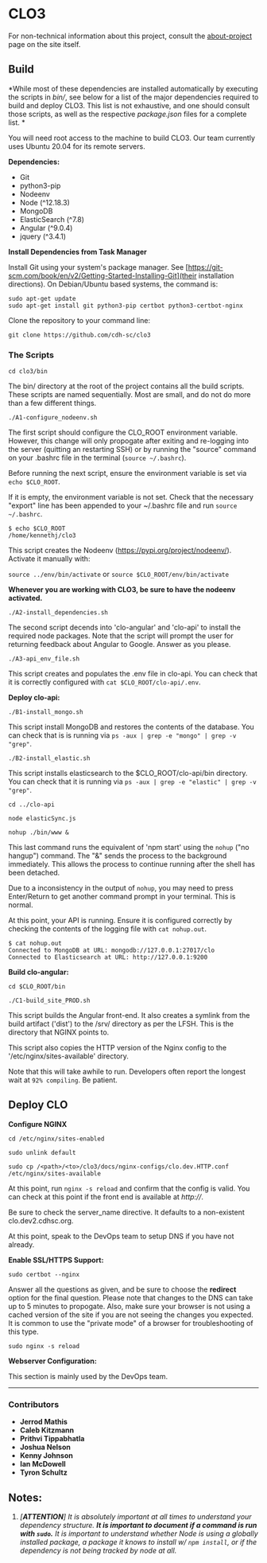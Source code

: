 # CLO3 

For non-technical information about this project, consult the [about-project](https://clo.cdhsc.org/about-project) page on the site itself. 

## Build

*While most of these dependencies are installed automatically by executing the scripts in *bin/*, see below for a list of the major dependencies required to build and deploy CLO3. This list is not exhaustive, and one should consult those scripts, as well as the respective *package.json* files for a complete list. 
*

You will need root access to the machine to build CLO3. Our team currently uses Ubuntu 20.04 for its remote servers. 

**Dependencies:**

- Git
- python3-pip
- Nodeenv
- Node (^12.18.3)
- MongoDB
- ElasticSearch (^7.8)
- Angular (^9.0.4)
- jquery (^3.4.1)


**Install Dependencies from Task Manager**

Install Git using your system's package manager. See [https://git-scm.com/book/en/v2/Getting-Started-Installing-Git](their installation directions). On Debian/Ubuntu based systems, the command is: 

`sudo apt-get update`  
`sudo apt-get install git python3-pip certbot python3-certbot-nginx`

Clone the repository to your command line:

`git clone https://github.com/cdh-sc/clo3`


### The Scripts

`cd clo3/bin`

The bin/ directory at the root of the project contains all the build scripts. These scripts are named sequentially. Most are small, and do not do more than a few different things. 

`./A1-configure_nodeenv.sh`

The first script should configure the CLO_ROOT environment variable. However, this change will only propogate after exiting and re-logging into the server (quitting an restarting SSH) or by running the "source" command on your .bashrc file in the terminal (`source ~/.bashrc`). 

Before running the next script, ensure the environment variable is set via `echo $CLO_ROOT`. 

If it is empty, the environment variable is not set. Check that the necessary "export" line has been appended to your ~/.bashrc file and run `source ~/.bashrc`. 

```
$ echo $CLO_ROOT
/home/kennethj/clo3
```

This script creates the Nodeenv (https://pypi.org/project/nodeenv/). Activate it manually with: 

`source ../env/bin/activate` or `source $CLO_ROOT/env/bin/activate`  

**Whenever you are working with CLO3, be sure to have the nodeenv activated.**

`./A2-install_dependencies.sh`

The second script decends into 'clo-angular' and 'clo-api' to install the required node packages. Note that the script will prompt the user for returning feedback about Angular to Google. Answer as you please.

`./A3-api_env_file.sh`

This script creates and populates the .env file in clo-api. You can check that it is correctly configured with `cat $CLO_ROOT/clo-api/.env`. 


**Deploy clo-api:**


`./B1-install_mongo.sh` 

This script install MongoDB and restores the contents of the database. You can check that is is running via `ps -aux | grep -e "mongo" | grep -v "grep"`.

`./B2-install_elastic.sh`

This script installs elasticsearch to the $CLO_ROOT/clo-api/bin directory. You can check that it is running via `ps -aux | grep -e "elastic" | grep -v "grep"`.

`cd ../clo-api`

`node elasticSync.js`

`nohup ./bin/www &`

This last command runs the equivalent of 'npm start' using the `nohup` ("no hangup") command. The "&" sends the process to the background immediately. This allows the process to continue running after the shell has been detached. 

Due to a inconsistency in the output of `nohup`, you may need to press Enter/Return to get another command prompt in your terminal. This is normal. 

At this point, your API is running. Ensure it is configured correctly by checking the contents of the logging file with `cat nohup.out`.

```
$ cat nohup.out 
Connected to MongoDB at URL: mongodb://127.0.0.1:27017/clo
Connected to Elasticsearch at URL: http://127.0.0.1:9200
```

**Build clo-angular:**

`cd $CLO_ROOT/bin`

`./C1-build_site_PROD.sh`

This script builds the Angular front-end. It also creates a symlink from the build artifact ('dist') to the /srv/ directory as per the LFSH. This is the directory that NGINX points to. 

This script also copies the HTTP version of the Nginx config to the '/etc/nginx/sites-available' directory. 

Note that this will take awhile to run. Developers often report the longest wait at `92% compiling`. Be patient. 

## Deploy CLO

**Configure NGINX**

`cd /etc/nginx/sites-enabled`

`sudo unlink default`

`sudo cp /<path>/<to>/clo3/docs/nginx-configs/clo.dev.HTTP.conf /etc/nginx/sites-available`

At this point, run `nginx -s reload` and confirm that the config is valid. You can check at this point if the front end is available at *http://<ip-address>*.

Be sure to check the server\_name directive. It defaults to a non-existent clo.dev2.cdhsc.org.

At this point, speak to the DevOps team to setup DNS if you have not already. 

**Enable SSL/HTTPS Support:**

`sudo certbot --nginx`

Answer all the questions as given, and be sure to choose the **redirect** option for the final question. 
Please note that changes to the DNS can take up to 5 minutes to propogate. Also, make sure your browser is not using a cached version of the site if you are not seeing the changes you expected. It is common to use the "private mode" of a browser for troubleshooting of this type. 

`sudo nginx -s reload`

**Webserver Configuration:**

This section is mainly used by the DevOps team. 






 
---

### Contributors
* **Jerrod Mathis**
* **Caleb Kitzmann**
* **Prithvi Tippabhatla**
* **Joshua Nelson**
* **Kenny Johnson**
* **Ian McDowell**
* **Tyron Schultz**



## Notes:

1. *[**ATTENTION**] It is absolutely important at all times to understand your dependency structure. **It is important to document if a command is run with `sudo`.** It is important to understand whether Node is using a globally installed package, a package it knows to install w/ `npm install`, or if the dependency is not being tracked by node at all.* 



